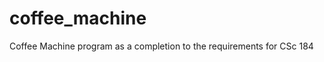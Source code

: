 coffee_machine
==============

Coffee Machine program as a completion to the requirements for CSc 184
